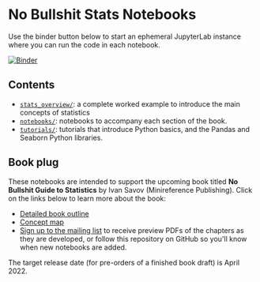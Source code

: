 # No Bullshit Stats Notebooks

Use the binder button below to start an ephemeral JupyterLab instance where you
can run the code in each notebook.

[![Binder](https://mybinder.org/badge_logo.svg)](https://mybinder.org/v2/gh/minireference/noBSstatsnotebooks/main)


## Contents
- [`stats_overview/`](./stats_overview/00_Introduction.html): a complete worked example to introduce the main concepts of statistics
- [`notebooks/`](./notebooks/README.md): notebooks to accompany each section of the book.
- [`tutorials/`](./tutorials/appendix.html): tutorials that introduce Python basics, and the Pandas and Seaborn Python libraries.


## Book plug

These notebooks are intended to support the upcoming book titled
**No Bullshit Guide to Statistics** by Ivan Savov  (Minireference Publishing).
Click on the links below to learn more about the book:
- [Detailed book outline](https://docs.google.com/document/d/1fwep23-95U-w1QMPU31nOvUnUXE2X3s_Dbk5JuLlKAY/edit#)
- [Concept map](https://minireference.com/static/excerpts/noBSstats/conceptmaps/BookSubjectsOverview.pdf)
- [Sign up to the mailing list](https://confirmsubscription.com/h/t/A17516BF2FCB41B2)
  to receive preview PDFs of the chapters as they are developed, or follow this
  repository on GitHub so you'll know when new notebooks are added.

The target release date (for pre-orders of a finished book draft) is April 2022.
